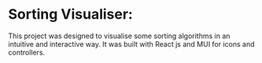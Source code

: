 # Sorting Visualiser:

This project was designed to visualise some sorting algorithms in an intuitive and interactive way. It was built with React js and MUI for icons and controllers. 



